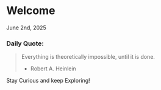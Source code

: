 # Welcome

June 2nd, 2025

### Daily Quote:
> Everything is theoretically impossible, until it is done.
> 	- Robert A. Heinlein

Stay Curious and keep Exploring!
